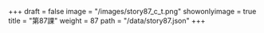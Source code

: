 +++
draft = false 
image = "/images/story87_c_t.png" 
showonlyimage = true 
title = "第87課" 
weight = 87 
path = "/data/story87.json" 
+++
